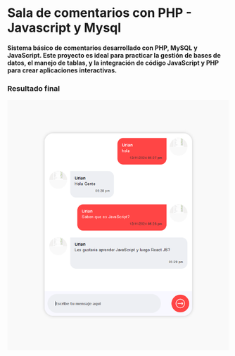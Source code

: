 # Sala de comentarios con PHP - Javascript y Mysql

#### Sistema básico de comentarios desarrollado con PHP, MySQL y JavaScript. Este proyecto es ideal para practicar la gestión de bases de datos, el manejo de tablas, y la integración de código JavaScript y PHP para crear aplicaciones interactivas.

### Resultado final 
![sistema](https://raw.githubusercontent.com/urian121/imagenes-proyectos-github/refs/heads/master/chat-con-php-mysql.png)
